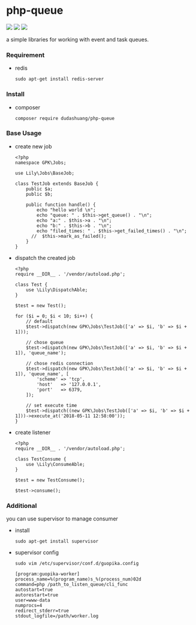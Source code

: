 # php-queue 
![](https://img.shields.io/badge/build-passing-brightgreen.svg)
![](https://img.shields.io/badge/php->=5.6.0-bule.svg)
![](https://img.shields.io/badge/license-MIT-yellow.svg)


a simple libraries for working with event and task queues.

### Requirement

* redis

    ```shell
    sudo apt-get install redis-server
    ```
    
### Install

* composer

    ```shell
    composer require dudashuang/php-queue
    ```

### Base Usage

* create new job

    ```
    <?php
    namespace GPK\Jobs;
    
    use Lily\Jobs\BaseJob;
    
    class TestJob extends BaseJob {
        public $a;
        public $b;
    
        public function handle() {
            echo "hello world \n";
            echo "queue: " . $this->get_queue() . "\n";
            echo "a:" . $this->a . "\n";
            echo "b:" . $this->b . "\n";
            echo "filed_times: " . $this->get_failed_times() . "\n";
          //  $this->mark_as_failed();
        }
    }
    
    ```

* dispatch the created job 

    ```
    <?php
    require __DIR__ . '/vendor/autoload.php';
    
    class Test {
        use \Lily\DispatchAble;
    }
    
    $test = new Test();
    
    for ($i = 0; $i < 10; $i++) {
        // default 
        $test->dispatch(new GPK\Jobs\TestJob(['a' => $i, 'b' => $i + 1]));
        
        // chose queue
        $test->dispatch(new GPK\Jobs\TestJob(['a' => $i, 'b' => $i + 1]), 'queue_name');
        
        // chose redis connection
        $test->dispatch(new GPK\Jobs\TestJob(['a' => $i, 'b' => $i + 1]), 'queue_name', [
            'scheme' => 'tcp',
            'host'   => '127.0.0.1',
            'port'   => 6379,
        ]);
        
        // set execute time
        $test->dispatch((new GPK\Jobs\TestJob(['a' => $i, 'b' => $i + 1]))->execute_at('2018-05-11 12:58:00'));
    }
    ```

* create listener 

    ```
    <?php
    require __DIR__ . '/vendor/autoload.php';
    
    class TestConsume {
        use \Lily\ConsumeAble;
    }
    
    $test = new TestConsume();
    
    $test->consume();
    
    ```


### Additional

you can use supervisor to manage consumer

* install 

    ```shell
    sudo apt-get install supervisor
    ```

* supervisor config

    ```shell
    sudo vim /etc/supervisor/conf.d/guopika.config
    ```

    ```
    [program:guopika-worker]
    process_name=%(program_name)s_%(process_num)02d
    command=php /path_to_listen_queue/cli_func
    autostart=true
    autorestart=true
    user=www-data
    numprocs=4
    redirect_stderr=true
    stdout_logfile=/path/worker.log
    ```
